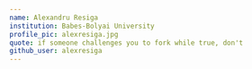```yaml
---
name: Alexandru Resiga
institution: Babes-Bolyai University
profile_pic: alexresiga.jpg
quote: if someone challenges you to fork while true, don't
github_user: alexresiga
---
```

